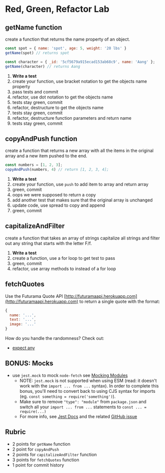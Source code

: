 # Red, Green, Refactor Lab

## getName function

create a function that returns the name property of an object.

```js
const spot = { name: 'spot', age: 5, weight: '20 lbs' }
getName(spot) // returns spot

const character = { _id: '5cf5679a915ecad153ab68c9', name: 'Aang' };
getName(character) // returns Aang
```

1. **Write a test**
1. create your function, use bracket notation to get the objects name property
1. pass tests and commit
1. refactor, use dot notation to get the objects name
1. tests stay green, commit
1. refactor, destructure to get the objects name
1. tests stay green, commit
1. refactor, destructure function parameters and return name
1. tests stay green, commit

## copyAndPush function

create a function that returns a new array with all the items in the original array
and a new item pushed to the end.

```js
const numbers = [1, 2, 3];
copyAndPush(numbers, 4) // return [1, 2, 3, 4];
```

1. **Write a test**
1. create your function, use `push` to add item to array and return array
1. green, commit
1. oops we were supposed to return a copy
1. add another test that makes sure that the original array is unchanged
1. update code, use spread to copy and append
1. green, commit

## capitalizeAndFilter

create a function that takes an array of strings capitalize all strings and filter
out any string that starts with the letter F/f.

1. **Write a test**
1. create a function, use a for loop to get test to pass
1. green, commit
1. refactor, use array methods to instead of a for loop

## fetchQuotes

Use the Futurama Quote API [http://futuramaapi.herokuapp.com](http://futuramaapi.herokuapp.com)
to return a single quote with the format:

```js
{
  name: '...',
  text: '...',
  image: '...'
}
```

How do you handle the randomness? Check out:

* [expect any](https://jestjs.io/docs/en/expect#expectanyconstructor)

## BONUS: Mocks

* use `jest.mock` to mock `node-fetch` see [Mocking Modules](https://jestjs.io/docs/en/mock-functions#mocking-modules)
  * NOTE: `jest.mock` is not supported when using ESM (read: it doesn't work with the `import ... from ...` syntax). In order to complete this bonus, you'll need to convert back to using CJS syntax for imports (eg. `const something = require('something')`).
  * Make sure to remove `"type": "module"` from `package.json` and switch all your `import ... from ...` statements to `const ... = require(...)`
  * For more info, see [Jest Docs](https://jestjs.io/docs/ecmascript-modules#differences-between-esm-and-commonjs) and the related [GitHub issue](https://github.com/facebook/jest/issues/10025)
## Rubric

* 2 points for `getName` function
* 2 point for `copyAndPush`
* 2 points for `capitalizeAndFilter` function
* 3 points for `fetchQuotes` function
* 1 point for commit history